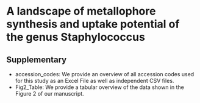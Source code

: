 # A landscape of metallophore synthesis and uptake potential of the genus Staphylococcus
## Supplementary 

- accession_codes: We provide an overview of all accession codes used for this study as an Excel File as well as independent CSV files.
- Fig2_Table: We provide a tabular overview of the data shown in the Figure 2 of our manuscript. 